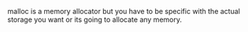 malloc is a memory allocator but you have to be specific with the actual storage you want or its going to allocate any memory.
